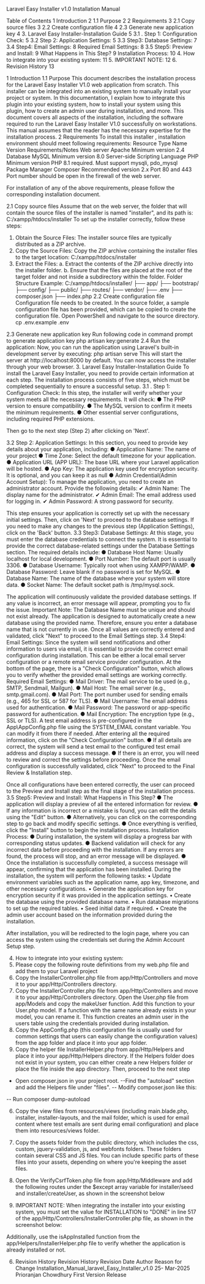 
Laravel Easy Installer v1.0
Installation Manual

Table of Contents
1	Introduction	2
1.1	Purpose	2
2	Requirements	3
2.1   Copy source files	3
2.2   Create configuration file	4
2.3   Generate new application key	4
3. Laravel Easy Installer-Installation Guide	5
3.1 . Step 1: Configuration Check:	5
3.2 Step 2: Application Settings:	5
3.3 Step3: Database Settings:	7
3.4 Step4: Email Settings:	8
Required Email Settings:	8
3.5 Step5: Preview and Install:	9
What Happens in This Step?	9
Installation Process:	10
4. How to integrate into your existing system:	11
5. IMPORTANT NOTE:	12
6.        Revision History	13


1	Introduction
1.1	Purpose 
This document describes the installation process for the Laravel Easy Installer V1.0 web application from scratch. This installer can be integrated into an existing system to manually install your project or system. 
In this documentation, I explain how to integrate this plugin into your existing system, how to install your system using this plugin, how to create an admin user during installation, and more. 
This document covers all aspects of the installation, including the software required to run the Laravel Easy Installer V1.0  successfully on workstations. This manual assumes that the reader has the necessary expertise for the installation process.
2	   Requirements
To install this installer , installation environment should meet following requirements:
Resource Type	Name	Version Requirements/Notes
Web server	Apache	Minimum version 2.4
Database	MySQL	Minimum version  8.0
Server-side Scripting Language	PHP	Minimum version  PHP 8.1 required. Must support mysqli, pdo_mysql 
Package Manager	Composer	Recommended version 2.x
Port	80 and 443	Port number should be open in the firewall of the web server.

For installation of any of the above requirements, please follow the corresponding installation document. 



2.1   Copy source files
Assume that on the web server, the folder that will contain the source files of the installer is named "installer", and its path is:
C:/xampp/htdocs/installer
To set up the installer correctly, follow these steps:
1.	Obtain the Source Files: The installer source files are typically distributed as a ZIP archive.
2.	Copy the Source Files: Copy the ZIP archive containing the installer files to the target location: C:/xampp/htdocs/installer
3.	Extract the Files:
a.	Extract the contents of the ZIP archive directly into the installer folder.
b.	Ensure that the files are placed at the root of the target folder and not inside a subdirectory within the folder.
Folder Structure Example:
C:/xampp/htdocs/installer/
 ├── app/
 ├── bootstrap/
 ├── config/
 ├── public/
 ├── routes/
 ├── vendor/
 ├── .env
 ├── composer.json
 ├── index.php
2.2   Create configuration file
Configuration file needs to be created. In the source folder, a sample configuration file has been provided, which can be copied to create the configuration file.
Open PowerShell and navigate to the source directory.
cp .env.example .env



2.3   Generate new application key
Run following code in command prompt to generate application key
php artisan key:generate
2.4 Run the application: 
Now, you can run the application using Laravel's built-in development server by executing:
php artisan serve
This will start the server at http://localhost:8000 by default. You can now access the installer through your web browser.
3. Laravel Easy Installer-Installation Guide
To install the Laravel Easy Installer, you need to provide certain information at each step. The installation process consists of five steps, which must be completed sequentially to ensure a successful setup.
3.1 . Step 1: Configuration Check:
In this step, the installer will verify whether your system meets all the necessary requirements. It will check:
●	The PHP version to ensure compatibility.
●	The MySQL version to confirm it meets the minimum requirements.
●	Other essential server configurations, including required PHP extensions.
 
Then go to the next step (Step 2) after clicking on 'Next'.

3.2 Step 2: Application Settings:
In this section, you need to provide key details about your application, including:
●	Application Name: The name of your project
●	Time Zone: Select the default timezone for your application.
●	Application URL (APP URL): The base URL where your Laravel application will be hosted.
●	App Key: The application key used for encryption security. It is optional, and you can keep it as null
●	Admin Credential(Admin Account Setup): To manage the application, you need to create an administrator account. Provide the following details:
✔	Admin Name: The display name for the administrator.
✔	Admin Email: The email address used for logging in.
✔	Admin Password: A strong password for security.
 
This step ensures your application is correctly set up with the necessary initial settings. Then, click on 'Next' to proceed to the database settings. If you need to make any changes to the previous step (Application Settings), click on the 'Back' button.
3.3 Step3: Database Settings:
At this stage, you must enter the database credentials to connect the system. It is essential to provide the correct database-related settings under the Database Settings section. The required details include:
●	Database Host Name: Usually localhost for local development.
●	Port Number: The default port is usually 3306.
●	Database Username: Typically root when using XAMPP/WAMP.
●	Database Password: Leave blank if no password is set for MySQL.
●	Database Name: The name of the database where your system will store data.
●	Socket Name: The default socket path is /tmp/mysql.sock.
 
The application will continuously validate the provided database settings. If any value is incorrect, an error message will appear, prompting you to fix the issue.
Important Note: The Database Name must be unique and should not exist already. The application is designed to automatically create a new database using the provided name. Therefore, ensure you enter a database name that is not currently in use.
Once all values are correctly entered and validated, click "Next" to proceed to the Email Settings step.
3.4 Step4: Email Settings:
Since the system will send notifications and other information to users via email, it is essential to provide the correct email configuration during installation. This can be either a local email server configuration or a remote email service provider configuration.
At the bottom of the page, there is a "Check Configuration" button, which allows you to verify whether the provided email settings are working correctly.
Required Email Settings:
●	Mail Driver: The mail service to be used (e.g., SMTP, Sendmail, Mailgun).
●	Mail Host: The email server (e.g., smtp.gmail.com).
●	Mail Port: The port number used for sending emails (e.g., 465 for SSL or 587 for TLS).
●	Mail Username: The email address used for authentication.
●	Mail Password: The password or app-specific password for authentication.
●	Mail Encryption: The encryption type (e.g., SSL or TLS).
A test email address is pre-configured in the App\AppConfig.php file using the SYSTEM_EMAIL constant variable. You can modify it from there if needed.
After entering all the required information, click on the "Check Configuration" button.
●	If all details are correct, the system will send a test email to the configured test email address and display a success message.
●	If there is an error, you will need to review and correct the settings before proceeding.
Once the email configuration is successfully validated, click "Next" to proceed to the Final Review & Installation step.
 
Once all configurations have been entered correctly, the user can proceed to the Preview and Install step as the final stage of the installation process.
3.5 Step5: Preview and Install:
What Happens in This Step?
●	The application will display a preview of all the entered information for review.
●	If any information is incorrect or a mistake is found, you can edit the details using the "Edit" button.
●	Alternatively, you can click on the corresponding step to go back and modify specific settings.
●	Once everything is verified, click the "Install" button to begin the installation process.
Installation Process:
●	During installation, the system will display a progress bar with corresponding status updates.
●	Backend validation will check for any incorrect data before proceeding with the installation. If any errors are found, the process will stop, and an error message will be displayed.
●	Once the installation is successfully completed, a success message will appear, confirming that the application has been installed.
During the installation, the system will perform the following tasks:
•	Update environment variables such as the application name, app key, timezone, and other necessary configurations.
•	Generate the application key for encryption security if it was provided in the application settings.
•	Create the database using the provided database name.
•	Run database migrations to set up the required tables.
•	Seed initial data if required.
•	Create the admin user account based on the information provided during the installation.

After installation, you will be redirected to the login page, where you can access the system using the credentials set during the Admin Account Setup step.
 
4. How to integrate into your existing system:
1.	Please copy the following route definitions from my web.php file and add them to your Laravel project 
2.	Copy the InstallerController.php file from app/Http/Controllers and move it to your app/Http/Controllers directory.
3.	Copy the InstallerController.php file from app/Http/Controllers and move it to your app/Http/Controllers directory.
Open the User.php file from app/Models and copy the makeUser function. Add this function to your User.php model. If a function with the same name already exists in your model, you can rename it. This function creates an admin user in the users table using the credentials provided during installation. 
4.	Copy the AppConfig.php (this configuration file is usually used for common settings that users can easily change the configuration values) from the app folder and place it into your app folder.
5.	Copy the helper file InstallerHelper.php from app/Http/Helpers and place it into your app/Http/Helpers directory. If the Helpers folder does not exist in your system, you can either create a new Helpers folder or place the file inside the app directory. Then, proceed to the next step
- Open composer.json in your project root.
--Find the "autoload" section and add the Helpers file under "files".
-- Modify composer.json like this:
 
-- Run composer dump-autoload
 
6.	Copy the view files from resources/views (including main.blade.php, installer, installer-layouts, and the mail folder, which is used for email content where test emails are sent during email configuration) and place them into  resources/views folder.
7.	Copy the assets folder from the public directory, which includes the css, custom, jquery-validation, js, and webfonts folders. These folders contain several CSS and JS files. You can include specific parts of these files into your assets, depending on where you're keeping the asset files.
8.	Open the VerifyCsrfToken.php file from app/Http/Middleware and add the following routes under the $except array variable for installer/seed and installer/createUser, as shown in the screenshot below
 
5. IMPORTANT NOTE:
When integrating the installer into your existing system, you must set the value for INSTALLATION to "DONE" in line 517 of the app/Http/Controllers/InstallerController.php file, as shown in the screenshot below:
 

Additionally, use the isAppInstalled function from the app/Helpers/InstallerHelper.php file to verify whether the application is already installed or not.
 
6. Revision History
Revision History
Revision	Date	Author	Reason for Change
Installation_Manual_laravel_Easy_Installer_v1.0	25- Mar-2025	Prioranjan Chowdhury	First Version Release
